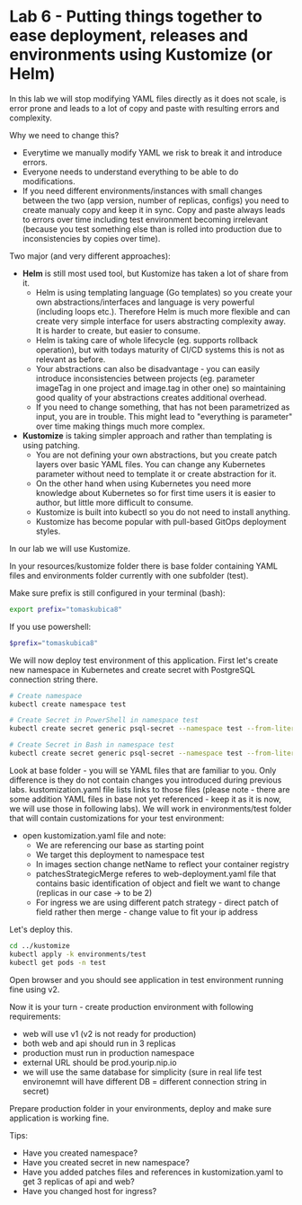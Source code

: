 # Lab 6 - Putting things together to ease deployment, releases and environments using Kustomize (or Helm)
In this lab we will stop modifying YAML files directly as it does not scale, is error prone and leads to a lot of copy and paste with resulting errors and complexity.

Why we need to change this?
- Everytime we manually modify YAML we risk to break it and introduce errors.
- Everyone needs to understand everything to be able to do modifications.
- If you need different environments/instances with small changes between the two (app version, number of replicas, configs) you need to create manualy copy and keep it in sync. Copy and paste always leads to errors over time including test environment becoming irrelevant (because you test something else than is rolled into production due to inconsistencies by copies over time).

Two major (and very different approaches):
- **Helm** is still most used tool, but Kustomize has taken a lot of share from it.
  - Helm is using templating language (Go templates) so you create your own abstractions/interfaces and language is very powerful (including loops etc.). Therefore Helm is much more flexible and can create very simple interface for users abstracting complexity away. It is harder to create, but easier to consume.
  - Helm is taking care of whole lifecycle (eg. supports rollback operation), but with todays maturity of CI/CD systems this is not as relevant as before.
  - Your abstractions can also be disadvantage - you can easily introduce inconsistencies between projects (eg. parameter imageTag in one project and image.tag in other one) so maintaining good quality of your abstractions creates additional overhead.
  - If you need to change something, that has not been parametrized as input, you are in trouble. This might lead to "everything is parameter" over time making things much more complex.
- **Kustomize** is taking simpler approach  and rather than templating is using patching. 
  - You are not defining your own abstractions, but you create patch layers over basic YAML files. You can change any Kubernetes parameter without need to template it or create abstraction for it. 
  - On the other hand when using Kubernetes you need more knowledge about Kubernetes so for first time users it is easier to author, but little more difficult to consume.
  - Kustomize is built into kubectl so you do not need to install anything.
  - Kustomize has become popular with pull-based GitOps deployment styles.

In our lab we will use Kustomize.

In your resources/kustomize folder there is base folder containing YAML files and environments folder currently with one subfolder (test). 

Make sure prefix is still configured in your terminal (bash):

```bash
export prefix="tomaskubica8"
```

If you use powershell:

```powershell
$prefix="tomaskubica8"
```

We will now deploy test environment of this application. First let's create new namespace in Kubernetes and create secret with PostgreSQL connection string there.

```bash
# Create namespace
kubectl create namespace test 

# Create Secret in PowerShell in namespace test
kubectl create secret generic psql-secret --namespace test --from-literal=postgresqlurl="jdbc:postgresql://${prefix}-psql.postgres.database.azure.com:5432/todo?user=psqladmin&password=Azure12345678!&ssl=true"

# Create Secret in Bash in namespace test
kubectl create secret generic psql-secret --namespace test --from-literal=postgresqlurl='jdbc:postgresql://'${prefix}'-psql.postgres.database.azure.com:5432/todo?user=psqladmin&password=Azure12345678!&ssl=true'
```

Look at base folder - you will se YAML files that are familiar to you. Only difference is they do not contain changes you introduced during previous labs. kustomization.yaml file lists links to those files (please note - there are some addition YAML files in base not yet referenced - keep it as it is now, we will use those in following labs). We will work in environments/test folder that will contain customizations for your test environment:
- open kustomization.yaml file and note:
  - We are referencing our base as starting point
  - We target this deployment to namespace test
  - In images section change netName to reflect your container registry
  - patchesStrategicMerge referes to web-deployment.yaml file that contains basic identification of object and fielt we want to change (replicas in our case -> to be 2)
  - For ingress we are using different patch strategy - direct patch of field rather then merge - change value to fit your ip address

Let's deploy this.

```bash
cd ../kustomize
kubectl apply -k environments/test
kubectl get pods -n test
```

Open browser and you should see application in test environment running fine using v2.

Now it is your turn - create production environment with following requirements:
- web will use v1 (v2 is not ready for production)
- both web and api should run in 3 replicas
- production must run in production namespace
- external URL should be prod.yourip.nip.io
- we will use the same database for simplicity (sure in real life test environemnt will have different DB = different connection string in secret)

Prepare production folder in your environments, deploy and make sure application is working fine.

Tips:
- Have you created namespace?
- Have you created secret in new namespace?
- Have you added patches files and references in kustomization.yaml to get 3 replicas of api and web?
- Have you changed host for ingress?